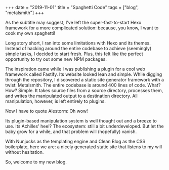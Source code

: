 +++
date = "2019-11-01"
title = "Spaghetti Code"
tags = ["blog", "metalsmith"]
+++

As the subtitle may suggest, I've left the super-fast-to-start Hexo framework for a more complicated solution: because, you know, I want to cook my own spaghetti!

Long story short, I ran into some limitations with Hexo and its themes. Instead of hacking around the entire codebase to achieve (seemingly) simple tasks, I decided to start fresh. Plus, this felt like the perfect opportunity to try out some new NPM packages.

The inspiration came while I was publishing a plugin for a cool web framework called Fastify. Its website looked lean and simple. While digging through the repository, I discovered a static site generator framework with a twist: Metalsmith. The entire codebase is around 400 lines of code. What? How? Simple. It takes source files from a source directory, processes them, and writes the manipulated output to a destination directory. All manipulation, however, is left entirely to plugins.

Now I have to quote Alestorm: Oh wow!

Its plugin-based manipulation system is well thought out and a breeze to use. Its Achilles' heel? The ecosystem: still a bit underdeveloped. But let the baby grow for a while, and that problem will (hopefully) vanish.

With Nunjucks as the templating engine and Clean Blog as the CSS boilerplate, here we are: a nicely generated static site that listens to my will without hesitation.

So, welcome to my new blog.
